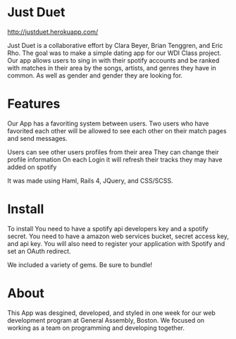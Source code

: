 Just Duet
========

http://justduet.herokuapp.com/

Just Duet is a collaborative effort by Clara Beyer, Brian Tenggren, and Eric Rho. 
The goal was to make a simple dating app for our WDI Class project. Our app 
allows users to sing in with their spotify accounts and be ranked with matches in their
area by the songs, artists, and genres they have in common. As well as gender and 
gender they are looking for. 

Features
=========
Our App has a favoriting system between users. Two users who have favorited each other
will be allowed to see each other on their match pages and send messages. 

Users can see other users profiles from their area
They can change their profile information 
On each Login it will refresh their tracks they may have added on spotify

It was made using Haml, Rails 4, JQuery, and CSS/SCSS.

Install
=========
To install You need to have a spotify api developers key and a spotify secret.
You need to have a amazon web services bucket, secret access key, and api key.
You will also need to register your application with Spotify and set an OAuth redirect.

We included a variety of gems. Be sure to bundle!

About
=========
This App was desgined, developed, and styled in one week for our web development program
at General Assembly, Boston. We focused on working as a team on programming and 
developing together. 

